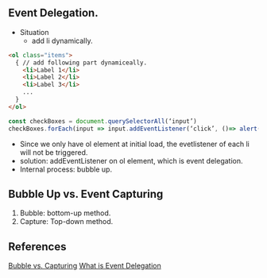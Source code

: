 ## Event Delegation.
* Situation
  * add li dynamically.
```html
<ol class="items">
  { // add following part dynamiceally.
    <li>Label 1</li>
    <li>Label 2</li>
    <li>Label 3</li>
    ...
  }
</ol>
```

```js
const checkBoxes = document.querySelectorAll(‘input’)
checkBoxes.forEach(input => input.addEventListener(‘click’, ()=> alert(‘hi!’)))
```
  * Since we only have ol element at initial load, the evetlistener of each li will not be triggered.
  * solution: addEventListener on ol element, which is event delegation.
  * Internal process: bubble up.

## Bubble Up vs. Event Capturing
 1. Bubble: bottom-up method.
 2. Capture: Top-down method.


 ## References
 [Bubble vs. Capturing](https://www.quirksmode.org/blog/archives/2008/04/delegating_the.html)
 [What is Event Delegation](https://medium.com/@bretdoucette/part-4-what-is-event-delegation-in-javascript-f5c8c0de2983)
